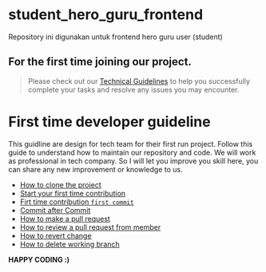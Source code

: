 # student_hero_guru_frontend
Repository ini digunakan untuk frontend hero guru user (student)

## For the first time joining our project.

> Please check out our [Technical Guidelines](#first-time-developer-guideline) to help you successfully complete your tasks and resolve any issues you may encounter.

# First time developer guideline

This guidline are design for tech team for their first run project. Follow this guide to understand how to maintain our repository and code. We will work as professional in tech company. So I will let you improve you skill here, you can share any new improvement or knowledge to us.

* [How to clone the project](/Guideline/how_to_clone_the_project.md#how-to-clone-the-project)
* [Start your first time contribution](/Guideline/start_your_first_time_contribution.md#start-your-first-time-contribution)
* [Firt time contribution `first commit`](/Guideline/firt_time_contribution_first_commit.md#firt-time-contribution-first-commit)
* [Commit after Commit](/Guideline/commit_after_commit.md#commit-after-commit)
* [How to make a pull request](/Guideline/how_to_make_a_pull_request.md#how-to-make-a-pull-request)
* [How to review a pull request from member](/Guideline/how_to_review_a_pull_request_from_member.md#how-to-review-a-pull-request-from-member)
* [How to revert change](/Guideline/how_to_revert_change.md#how-to-revert-change)
* [How to delete working branch](Guideline/how_to_delete_working_branch.md)

**HAPPY CODING :)**
